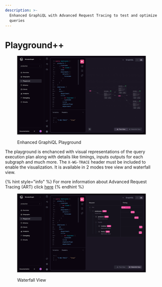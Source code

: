 ```yaml
---
description: >-
  Enhanced GraphiQL with Advanced Request Tracing to test and optimize your
  queries
---
```


# Playground++

<figure><img src="../.gitbook/assets/art.png" alt=""><figcaption><p>Enhanced GraphiQL Playground</p></figcaption></figure>



The playground is enchanced with visual representations of the query execution plan along with details like timings, inputs outputs for each subgraph and much more. The `X-WG-TRACE` header must be included to enable the visualization. It is available in 2 modes tree view and waterfall view.

{% hint style="info" %}
For more information about Advanced Request Tracing (ART) click [here](../router/advanced-request-tracing-art.md)
{% endhint %}



<figure><img src="../.gitbook/assets/art2.png" alt=""><figcaption><p>Waterfall View</p></figcaption></figure>





